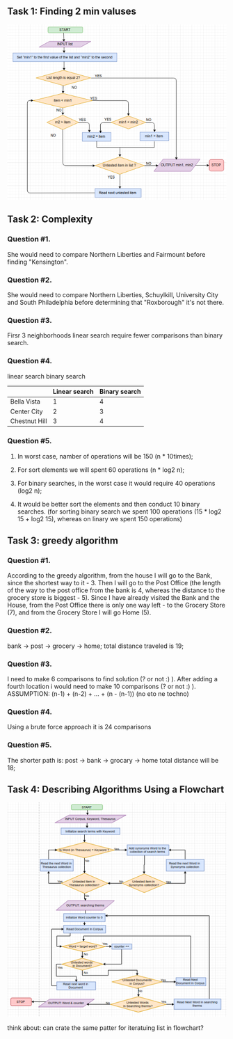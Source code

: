 ## Task 1: Finding 2 min valuses

![flowcahrt](flowcahrt.png)

## Task 2: Complexity

### Question #1.
 She would need to compare Northern Liberties and Fairmount before finding "Kensington".

### Question #2.
 She would need to compare Northern Liberties, Schuylkill, University City and South Philadelphia before determining that "Roxborough" it's not there.

### Question #3.
Firsr 3 neighborhoods linear search require fewer comparisons than binary search.

### Question #4.
linear search binary search

|                | Linear search | Binary search |
| -------------- | ------------- | ------------- |
| Bella Vista    |       1       |       4       |
| Center City    |       2       |       3       |
| Chestnut Hill  |       3       |       4       |

  
### Question #5.
1. In worst case, namber of operations will be 150 (n * 10times);

2. For sort elements we will spent 60 operations (n * log2 n);

3. For binary searches, in the worst case it would require 40 operations (log2 n);

4. It would be better sort the elements and then conduct 10 binary searches.
(for sorting binary search we spent 100 operations (15 * log2 15 + log2 15), whereas on linary we spent 150 operations)

## Task 3: greedy algorithm

### Question #1.
According to the greedy algorithm, from the house I will go to the Bank, since the shortest way to it - 3. Then I will go to the Post Office (the length of the way to the post office from the bank is 4, whereas the distance to the grocery store is biggest - 5). Since I have already visited the Bank and the House, from the Post Office there is only one way left - to the Grocery Store (7), and from the Grocery Store I will go Home (5).

### Question #2.
bank -> post -> grocery -> home;
total distance traveled is 19;

### Question #3.
I need to make 6 comparisons to find solution (? or not :) ).
After adding a fourth location i would need to make 10 comparisons (? or not :) ).
ASSUMPTION: (n-1) + (n-2) + ... + (n - (n-1)) (no eto ne tochno)

### Question #4.
Using a brute force approach it is 24 comparisons

### Question #5.
The shorter path is:
post -> bank -> grocary -> home
total distance will be 18;

## Task 4: Describing Algorithms Using a Flowchart
![flowcahrt](flowcahrt-search.png)

think about: can crate the same patter for iteratuing list in flowchart?
